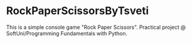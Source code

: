 # RockPaperScissorsByTsveti
This is a simple console game "Rock Paper Scissors". Practical project @ SoftUni/Programming Fundamentals with Python.
